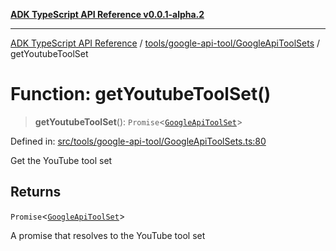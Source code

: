 [**ADK TypeScript API Reference v0.0.1-alpha.2**](../../../../README.md)

***

[ADK TypeScript API Reference](../../../../modules.md) / [tools/google-api-tool/GoogleApiToolSets](../README.md) / getYoutubeToolSet

# Function: getYoutubeToolSet()

> **getYoutubeToolSet**(): `Promise`\<[`GoogleApiToolSet`](../../GoogleApiToolSet/classes/GoogleApiToolSet.md)\>

Defined in: [src/tools/google-api-tool/GoogleApiToolSets.ts:80](https://github.com/njraladdin/adk-typescript/blob/main/src/tools/google-api-tool/GoogleApiToolSets.ts#L80)

Get the YouTube tool set

## Returns

`Promise`\<[`GoogleApiToolSet`](../../GoogleApiToolSet/classes/GoogleApiToolSet.md)\>

A promise that resolves to the YouTube tool set
